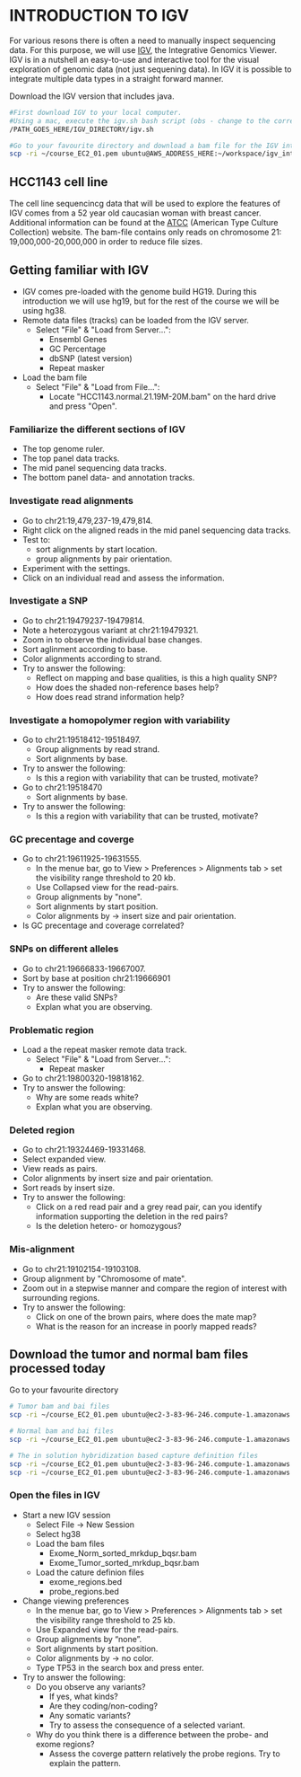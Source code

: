 
# INTRODUCTION TO IGV

For various resons there is often a need to manually inspect sequencing data. For this purpose, we will use [IGV](https://software.broadinstitute.org/software/igv/home), the Integrative Genomics Viewer. IGV is in a nutshell an easy-to-use and interactive tool for the visual exploration of genomic data (not just sequening data). In IGV it is possible to integrate multiple data types in a straight forward manner. 

Download the IGV version that includes java.

```bash
#First download IGV to your local computer. 
#Using a mac, execute the igv.sh bash script (obs - change to the correct path)
/PATH_GOES_HERE/IGV_DIRECTORY/igv.sh

#Go to your favourite directory and download a bam file for the IGV intro:
scp -ri ~/course_EC2_01.pem ubuntu@AWS_ADDRESS_HERE:~/workspace/igv_intro_bams/* ./
```

## HCC1143 cell line

The cell line sequencincg data that will be used to explore the features of IGV comes from a 52 year old caucasian woman with breast cancer. Additional information can be found at the [ATCC](https://www.atcc.org/products/crl-2321) (American Type Culture Collection) website. The bam-file contains only reads on chromosome 21: 19,000,000-20,000,000 in order to reduce file sizes.

## Getting familiar with IGV

- IGV comes pre-loaded with the genome build HG19. During this introduction we will use hg19, but for the rest of the course we will be using hg38.
- Remote data files (tracks) can be loaded from the IGV server. 
    - Select "File" & "Load from Server...":
        - Ensembl Genes 
        - GC Percentage
        - dbSNP (latest version)
        - Repeat masker
- Load the bam file
    - Select "File" & "Load from File...":
        - Locate "HCC1143.normal.21.19M-20M.bam" on the hard drive and press "Open".

### Familiarize the different sections of IGV

- The top genome ruler.
- The top panel data tracks.
- The mid panel sequencing data tracks.
- The bottom panel data- and annotation tracks.

### Investigate read alignments

- Go to chr21:19,479,237-19,479,814.
- Right click on the aligned reads in the mid panel sequencing data tracks.
- Test to:
    - sort alignments by start location.
    - group alignments by pair orientation.
- Experiment with the settings.
- Click on an individual read and assess the information.

### Investigate a SNP

- Go to chr21:19479237-19479814.
- Note a heterozygous variant at chr21:19479321.
- Zoom in to observe the individual base changes.
- Sort aglinment according to base.
- Color alignments according to strand.
- Try to answer the following:
    - Reflect on mapping and base qualities, is this a high quality SNP?
    - How does the shaded non-reference bases help?
    - How does read strand information help?

### Investigate a homopolymer region with variability

- Go to chr21:19518412-19518497.
    - Group alignments by read strand.
    - Sort alignments by base.
- Try to answer the following:
    - Is this a region with variability that can be trusted, motivate?
- Go to chr21:19518470
    - Sort alignments by base.
- Try to answer the following:
    - Is this a region with variability that can be trusted, motivate?

### GC precentage and coverge

- Go to chr21:19611925-19631555.
    - In the menue bar, go to View > Preferences > Alignments tab > set the visibility range threshold to 20 kb.
    - Use Collapsed view for the read-pairs.
    - Group alignments by "none".
    - Sort alignments by start position.
    - Color alignments by -> insert size and pair orientation.
- Is GC precentage and coverage correlated?

### SNPs on different alleles

- Go to chr21:19666833-19667007.
- Sort by base at position chr21:19666901
- Try to answer the following:
    - Are these valid SNPs?
    - Explan what you are observing.

### Problematic region

- Load a the repeat masker remote data track.
    - Select "File" & "Load from Server...":
        - Repeat masker
- Go to chr21:19800320-19818162.
- Try to answer the following:
    - Why are some reads white?
    - Explan what you are observing.

### Deleted region

- Go to chr21:19324469-19331468.
- Select expanded view.
- View reads as pairs.
- Color alignments by insert size and pair orientation.
- Sort reads by insert size.
- Try to answer the following:
    - Click on a red read pair and a grey read pair, can you identify information supporting the deletion in the red pairs? 
    - Is the deletion hetero- or homozygous?

### Mis-alignment

- Go to chr21:19102154-19103108.
- Group alignment by "Chromosome of mate".
- Zoom out in a stepwise manner and compare the region of interest with surrounding regions.
- Try to answer the following:
    - Click on one of the brown pairs, where does the mate map?
    - What is the reason for an increase in poorly mapped reads?

## Download the tumor and normal bam files processed today

Go to your favourite directory
```bash
# Tumor bam and bai files
scp -ri ~/course_EC2_01.pem ubuntu@ec2-3-83-96-246.compute-1.amazonaws.com:~/workspace/align/Exome_Tumor_sorted_mrkdup_bqsr.ba* ./

# Normal bam and bai files
scp -ri ~/course_EC2_01.pem ubuntu@ec2-3-83-96-246.compute-1.amazonaws.com:~/workspace/align/Exome_Norm_sorted_mrkdup_bqsr.ba* ./

# The in solution hybridization based capture definition files
scp -ri ~/course_EC2_01.pem ubuntu@ec2-3-83-96-246.compute-1.amazonaws.com:~/workspace/inputs/references/exome/probe_regions.bed ./
scp -ri ~/course_EC2_01.pem ubuntu@ec2-3-83-96-246.compute-1.amazonaws.com:~/workspace/inputs/references/exome/exome_regions.bed ./
```

### Open the files in IGV

- Start a new IGV session
    - Select File -> New Session
    - Select hg38
    - Load the bam files
        - Exome_Norm_sorted_mrkdup_bqsr.bam
        - Exome_Tumor_sorted_mrkdup_bqsr.bam
    - Load the cature definion files
        - exome_regions.bed
        - probe_regions.bed
- Change viewing preferences
    - In the menue bar, go to View > Preferences > Alignments tab > set the visibility range threshold to 25 kb.
    - Use Expanded view for the read-pairs.
    - Group alignments by “none”.
    - Sort alignments by start position.
    - Color alignments by -> no color.
    - Type TP53 in the search box and press enter.
- Try to answer the following:
    - Do you observe any variants?
        - If yes, what kinds?
        - Are they coding/non-coding?
        - Any somatic variants?
        - Try to assess the consequence of a selected variant.
    - Why do you think there is a difference between the probe- and exome regions?
        - Assess the coverge pattern relatively the probe regions. Try to explain the pattern.















































